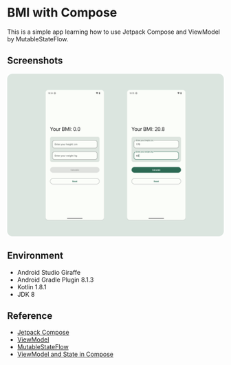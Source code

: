 # BMI with Compose
This is a simple app learning how to use Jetpack Compose and ViewModel by MutableStateFlow.

## Screenshots
<img src="docs/images/screenshots.png" />

## Environment
- Android Studio Giraffe
- Android Gradle Plugin 8.1.3
- Kotlin 1.8.1
- JDK 8

## Reference
- [Jetpack Compose](https://developer.android.com/jetpack/compose)
- [ViewModel](https://developer.android.com/topic/libraries/architecture/viewmodel)
- [MutableStateFlow](https://developer.android.com/kotlin/flow/stateflow-and-sharedflow)
- [ViewModel and State in Compose](https://developer.android.com/codelabs/basic-android-kotlin-compose-viewmodel-and-state#0)